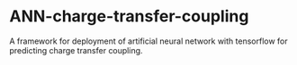# ANN-charge-transfer-coupling
A framework for deployment of artificial neural network with tensorflow for predicting charge transfer coupling.
